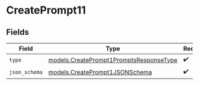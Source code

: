 # CreatePrompt11


## Fields

| Field                                                                                    | Type                                                                                     | Required                                                                                 | Description                                                                              |
| ---------------------------------------------------------------------------------------- | ---------------------------------------------------------------------------------------- | ---------------------------------------------------------------------------------------- | ---------------------------------------------------------------------------------------- |
| `type`                                                                                   | [models.CreatePrompt1PromptsResponseType](../models/createprompt1promptsresponsetype.md) | :heavy_check_mark:                                                                       | N/A                                                                                      |
| `json_schema`                                                                            | [models.CreatePrompt1JSONSchema](../models/createprompt1jsonschema.md)                   | :heavy_check_mark:                                                                       | N/A                                                                                      |